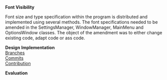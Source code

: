 **Font Visibility**

Font size and type specification within the program is distributed and implemented using several methods. The font specifications needed to be amended in the SettingsManager, WindowManager, MainMenu and OptionsWindow classes. The object of the amendment was to either change existing code, adapt code or ass code.

  



**Design** 
**Implementation**   
[Branches](https://git.cs.kent.ac.uk/co886/g6/branches)   
[Commits](https://git.cs.kent.ac.uk/co886/g6/commits/master)   
[Contribution](https://git.cs.kent.ac.uk/co886/g6/graphs/master)   

**Evaluation**   